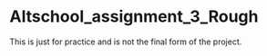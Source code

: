 # Altschool_assignment_3_Rough
This is just for practice and is not the final form of the project. 
